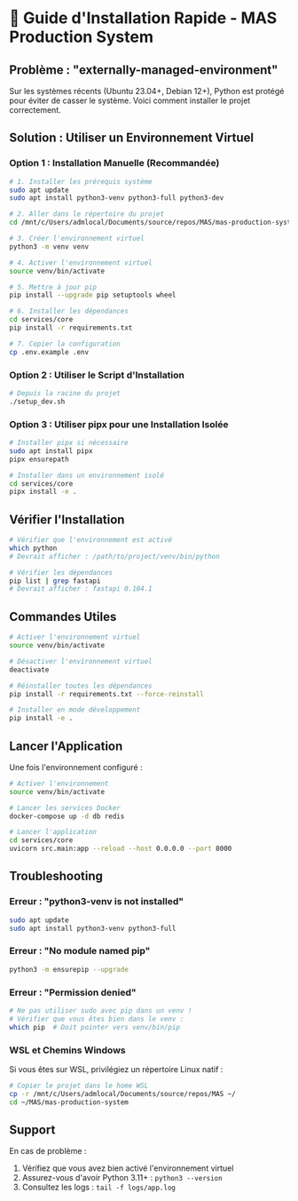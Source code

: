 # 🚀 Guide d'Installation Rapide - MAS Production System

## Problème : "externally-managed-environment"

Sur les systèmes récents (Ubuntu 23.04+, Debian 12+), Python est protégé pour éviter de casser le système. Voici comment installer le projet correctement.

## Solution : Utiliser un Environnement Virtuel

### Option 1 : Installation Manuelle (Recommandée)

```bash
# 1. Installer les prérequis système
sudo apt update
sudo apt install python3-venv python3-full python3-dev

# 2. Aller dans le répertoire du projet
cd /mnt/c/Users/admlocal/Documents/source/repos/MAS/mas-production-system

# 3. Créer l'environnement virtuel
python3 -m venv venv

# 4. Activer l'environnement virtuel
source venv/bin/activate

# 5. Mettre à jour pip
pip install --upgrade pip setuptools wheel

# 6. Installer les dépendances
cd services/core
pip install -r requirements.txt

# 7. Copier la configuration
cp .env.example .env
```

### Option 2 : Utiliser le Script d'Installation

```bash
# Depuis la racine du projet
./setup_dev.sh
```

### Option 3 : Utiliser pipx pour une Installation Isolée

```bash
# Installer pipx si nécessaire
sudo apt install pipx
pipx ensurepath

# Installer dans un environnement isolé
cd services/core
pipx install -e .
```

## Vérifier l'Installation

```bash
# Vérifier que l'environnement est activé
which python
# Devrait afficher : /path/to/project/venv/bin/python

# Vérifier les dépendances
pip list | grep fastapi
# Devrait afficher : fastapi 0.104.1
```

## Commandes Utiles

```bash
# Activer l'environnement virtuel
source venv/bin/activate

# Désactiver l'environnement virtuel
deactivate

# Réinstaller toutes les dépendances
pip install -r requirements.txt --force-reinstall

# Installer en mode développement
pip install -e .
```

## Lancer l'Application

Une fois l'environnement configuré :

```bash
# Activer l'environnement
source venv/bin/activate

# Lancer les services Docker
docker-compose up -d db redis

# Lancer l'application
cd services/core
uvicorn src.main:app --reload --host 0.0.0.0 --port 8000
```

## Troubleshooting

### Erreur : "python3-venv is not installed"
```bash
sudo apt update
sudo apt install python3-venv python3-full
```

### Erreur : "No module named pip"
```bash
python3 -m ensurepip --upgrade
```

### Erreur : "Permission denied"
```bash
# Ne pas utiliser sudo avec pip dans un venv !
# Vérifier que vous êtes bien dans le venv :
which pip  # Doit pointer vers venv/bin/pip
```

### WSL et Chemins Windows
Si vous êtes sur WSL, privilégiez un répertoire Linux natif :
```bash
# Copier le projet dans le home WSL
cp -r /mnt/c/Users/admlocal/Documents/source/repos/MAS ~/
cd ~/MAS/mas-production-system
```

## Support

En cas de problème :
1. Vérifiez que vous avez bien activé l'environnement virtuel
2. Assurez-vous d'avoir Python 3.11+ : `python3 --version`
3. Consultez les logs : `tail -f logs/app.log`